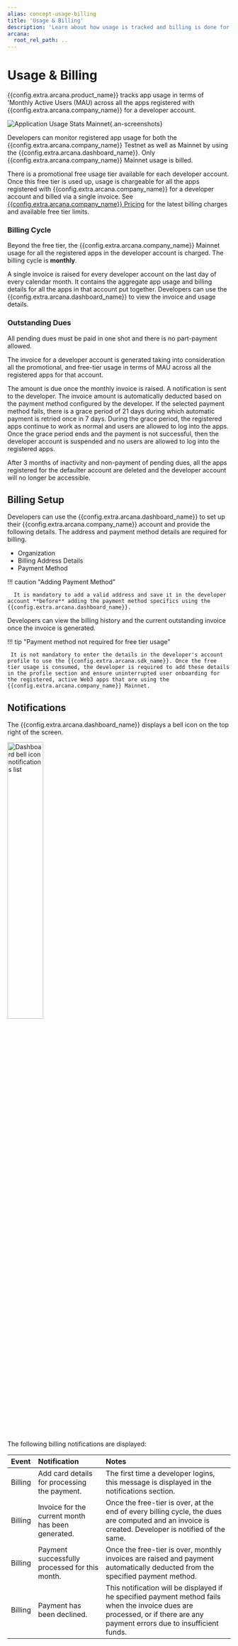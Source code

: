 ```yaml
---
alias: concept-usage-billing
title: 'Usage & Billing'
description: 'Learn about how usage is tracked and billing is done for Arcana Mainnet usage, where to find the invoice, what is the billing cycle, how to set up a payment method and more.'
arcana:
  root_rel_path: ..
---
```


# Usage & Billing

{{config.extra.arcana.product_name}} tracks app usage in terms of 'Monthly Active Users (MAU) across all the apps registered with {{config.extra.arcana.company_name}} for a developer account. 

![Application Usage Stats Mainnet](/img/an_db_billing_allapps_MAU.png){.an-screenshots}

Developers can monitor registered app usage for both the {{config.extra.arcana.company_name}} Testnet as well as Mainnet by using the {{config.extra.arcana.dashboard_name}}. Only {{config.extra.arcana.company_name}} Mainnet usage is billed. 

There is a promotional free usage tier available for each developer account. Once this free tier is used up, usage is chargeable for all the apps registered with {{config.extra.arcana.company_name}} for a developer account and billed via a single invoice. See [{{config.extra.arcana.company_name}} Pricing](https://www.arcana.network/pricing) for the latest billing charges and available free tier limits.

### Billing Cycle

Beyond the free tier, the {{config.extra.arcana.company_name}} Mainnet usage for all the registered apps in the developer account is charged. The billing cycle is **monthly**.

A single invoice is raised for every developer account on the last day of every calendar month. It contains the aggregate app usage and billing details for all the apps in that account put together.  Developers can use the {{config.extra.arcana.dashboard_name}} to view the invoice and usage details.

### Outstanding Dues

All pending dues must be paid in one shot and there is no part-payment allowed. 

The invoice for a developer account is generated taking into consideration all the promotional, and free-tier usage in terms of MAU across all the registered apps for that account. 

The amount is due once the monthly invoice is raised. A notification is sent to the developer. The invoice amount is automatically deducted based on the payment method configured by the developer. If the selected payment method fails, there is a grace period of 21 days during which automatic payment is retried once in 7 days. During the grace period, the registered apps continue to work as normal and users are allowed to log into the apps. Once the grace period ends and the payment is not successful, then the developer account is suspended and no users are allowed to log into the registered apps.

After 3 months of inactivity and non-payment of pending dues, all the apps registered for the defaulter account are deleted and the developer account will no longer be accessible.

## Billing Setup

Developers can use the {{config.extra.arcana.dashboard_name}} to set up their {{config.extra.arcana.company_name}} account and provide the following details. The address and payment method details are required for billing.

* Organization
* Billing Address Details
* Payment Method

!!! caution "Adding Payment Method"

      It is mandatory to add a valid address and save it in the developer account **before** adding the payment method specifics using the {{config.extra.arcana.dashboard_name}}. 

Developers can view the billing history and the current outstanding invoice once the invoice is generated.

!!! tip "Payment method not required for free tier usage"

     It is not mandatory to enter the details in the developer's account profile to use the {{config.extra.arcana.sdk_name}}. Once the free tier usage is consumed, the developer is required to add these details in the profile section and ensure uninterrupted user onboarding for the registered, active Web3 apps that are using the {{config.extra.arcana.company_name}} Mainnet.

## Notifications

The {{config.extra.arcana.dashboard_name}} displays a bell icon on the top right of the screen. 

<img class="an-screenshots-noeffects" src="/img/an_db_notifications_list.png" alt="Dashboard bell icon notifications list" width="40%"/>

The following billing notifications are displayed:

| Event  | Notification | Notes |
| :---  | :--- | :--- |
| Billing | Add card details for processing the payment. | The first time a developer logins, this message is displayed in the notifications section. |
| Billing | Invoice for the current month has been generated. | Once the free-tier is over, at the end of every billing cycle, the dues are computed and an invoice is created. Developer is notified of the same.|
| Billing | Payment successfully processed for this month. | Once the free-tier is over, monthly invoices are raised and payment automatically deducted from the specified payment method. |
| Billing | Payment has been declined.| This notification will be displayed if he specified payment method fails when the invoice dues are processed, or if there are any payment errors due to insufficient funds. |

<!-- 
## Billing Errors and Troubleshooting

TBD
Link the billing errors list here and also link the Troubleshooting guide section on Billing errors.

-->
